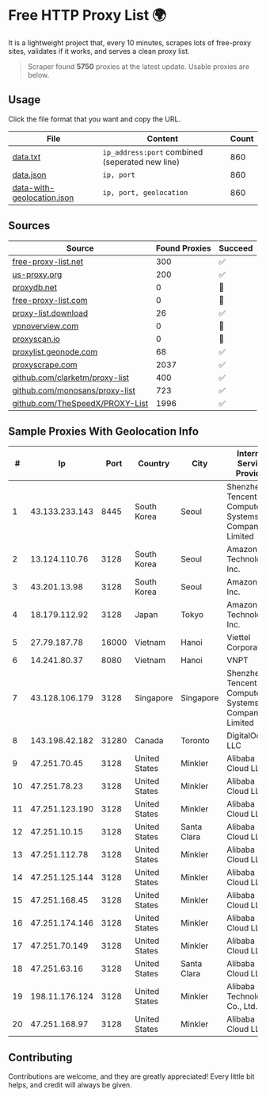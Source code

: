 
# Free HTTP Proxy List 🌍

It is a lightweight project that, every 10 minutes, scrapes lots of free-proxy sites, validates if it works, and serves a clean proxy list.


> Scraper found **5750** proxies at the latest update. Usable proxies are below.

## Usage

Click the file format that you want and copy the URL.


|File|Content|Count|
|----|-------|-----|
|[data.txt](https://raw.githubusercontent.com/themiralay/Proxy-List-World/master/data.txt)|`ip_address:port` combined (seperated new line)|860|
|[data.json](https://raw.githubusercontent.com/themiralay/Proxy-List-World/master/data.json)|`ip, port`|860|
|[data-with-geolocation.json](https://raw.githubusercontent.com/themiralay/Proxy-List-World/master/data-with-geolocation.json)|`ip, port, geolocation`|860|

## Sources

|Source|Found Proxies|Succeed|
|------|-------------|-------|
|[free-proxy-list.net](https://free-proxy-list.net)|300|✅|
|[us-proxy.org](https://www.us-proxy.org)|200|✅|
|[proxydb.net](http://proxydb.net)|0|🚫|
|[free-proxy-list.com](https://free-proxy-list.com/?page=&port=&type%5B%5D=http&type%5B%5D=https&up_time=0&search=Search)|0|🚫|
|[proxy-list.download](https://www.proxy-list.download/HTTP)|26|✅|
|[vpnoverview.com](https://vpnoverview.com/privacy/anonymous-browsing/free-proxy-servers)|0|🚫|
|[proxyscan.io](https://www.proxyscan.io)|0|🚫|
|[proxylist.geonode.com](https://proxylist.geonode.com/api/proxy-list?limit=300&page=1&sort_by=lastChecked&sort_type=desc&protocols=http,https)|68|✅|
|[proxyscrape.com](https://api.proxyscrape.com/v2/?request=displayproxies&protocol=http&timeout=10000&country=all&ssl=all&anonymity=all)|2037|✅|
|[github.com/clarketm/proxy-list](https://raw.githubusercontent.com/clarketm/proxy-list/master/proxy-list-raw.txt)|400|✅|
|[github.com/monosans/proxy-list](https://raw.githubusercontent.com/monosans/proxy-list/main/proxies/http.txt)|723|✅|
|[github.com/TheSpeedX/PROXY-List](https://raw.githubusercontent.com/TheSpeedX/PROXY-List/master/http.txt)|1996|✅|


## Sample Proxies With Geolocation Info

|#|Ip|Port|Country|City|Internet Service Provider|
|-|--|----|-------|----|-------------------------|
|1|43.133.233.143|8445|South Korea|Seoul|Shenzhen Tencent Computer Systems Company Limited|
|2|13.124.110.76|3128|South Korea|Seoul|Amazon Technologies Inc.|
|3|43.201.13.98|3128|South Korea|Seoul|Amazon.com, Inc.|
|4|18.179.112.92|3128|Japan|Tokyo|Amazon Technologies Inc.|
|5|27.79.187.78|16000|Vietnam|Hanoi|Viettel Corporation|
|6|14.241.80.37|8080|Vietnam|Hanoi|VNPT|
|7|43.128.106.179|3128|Singapore|Singapore|Shenzhen Tencent Computer Systems Company Limited|
|8|143.198.42.182|31280|Canada|Toronto|DigitalOcean, LLC|
|9|47.251.70.45|3128|United States|Minkler|Alibaba Cloud LLC|
|10|47.251.78.23|3128|United States|Minkler|Alibaba Cloud LLC|
|11|47.251.123.190|3128|United States|Minkler|Alibaba Cloud LLC|
|12|47.251.10.15|3128|United States|Santa Clara|Alibaba Cloud LLC|
|13|47.251.112.78|3128|United States|Minkler|Alibaba Cloud LLC|
|14|47.251.125.144|3128|United States|Minkler|Alibaba Cloud LLC|
|15|47.251.168.45|3128|United States|Minkler|Alibaba Cloud LLC|
|16|47.251.174.146|3128|United States|Minkler|Alibaba Cloud LLC|
|17|47.251.70.149|3128|United States|Minkler|Alibaba Cloud LLC|
|18|47.251.63.16|3128|United States|Santa Clara|Alibaba Cloud LLC|
|19|198.11.176.124|3128|United States|Minkler|Alibaba (US) Technology Co., Ltd.|
|20|47.251.168.97|3128|United States|Minkler|Alibaba Cloud LLC|



## Contributing

Contributions are welcome, and they are greatly appreciated! Every
little bit helps, and credit will always be given.

